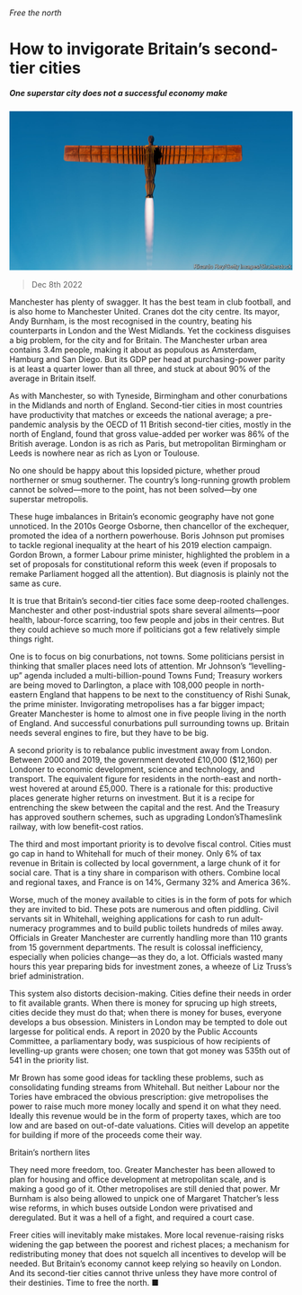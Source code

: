 ###### Free the north

# How to invigorate Britain’s second-tier cities 

##### One superstar city does not a successful economy make 

![image](images/20221210_LDD001.jpg) 

> Dec 8th 2022 

Manchester has plenty of swagger. It has the best team in club football, and is also home to Manchester United. Cranes dot the city centre. Its mayor, Andy Burnham, is the most recognised in the country, beating his counterparts in London and the West Midlands. Yet the cockiness disguises a big problem, for the city and for Britain. The Manchester urban area contains 3.4m people, making it about as populous as Amsterdam, Hamburg and San Diego. But its GDP per head at purchasing-power parity is at least a quarter lower than all three, and stuck at about 90% of the average in Britain itself. 

As with Manchester, so with Tyneside, Birmingham and other conurbations in the Midlands and north of England. Second-tier cities in most countries have productivity that matches or exceeds the national average; a pre-pandemic analysis by the OECD of 11 British second-tier cities, mostly in the north of England, found that gross value-added per worker was 86% of the British average. London is as rich as Paris, but metropolitan Birmingham or Leeds is nowhere near as rich as Lyon or Toulouse. 

No one should be happy about this lopsided picture, whether proud northerner or smug southerner. The country’s long-running growth problem cannot be solved—more to the point, has not been solved—by one superstar metropolis. 

These huge imbalances in Britain’s economic geography have not gone unnoticed. In the 2010s George Osborne, then chancellor of the exchequer, promoted the idea of a northern powerhouse. Boris Johnson put promises to tackle regional inequality at the heart of his 2019 election campaign. Gordon Brown, a former Labour prime minister, highlighted the problem in a set of proposals for constitutional reform this week (even if proposals to remake Parliament hogged all the attention). But diagnosis is plainly not the same as cure. 

It is true that Britain’s second-tier cities face some deep-rooted challenges. Manchester and other post-industrial spots share several ailments—poor health, labour-force scarring, too few people and jobs in their centres. But they could achieve so much more if politicians got a few relatively simple things right.

One is to focus on big conurbations, not towns. Some politicians persist in thinking that smaller places need lots of attention. Mr Johnson’s “levelling-up” agenda included a multi-billion-pound Towns Fund; Treasury workers are being moved to Darlington, a place with 108,000 people in north-eastern England that happens to be next to the constituency of Rishi Sunak, the prime minister. Invigorating metropolises has a far bigger impact; Greater Manchester is home to almost one in five people living in the north of England. And successful conurbations pull surrounding towns up. Britain needs several engines to fire, but they have to be big. 

A second priority is to rebalance public investment away from London. Between 2000 and 2019, the government devoted £10,000 ($12,160) per Londoner to economic development, science and technology, and transport. The equivalent figure for residents in the north-east and north-west hovered at around £5,000. There is a rationale for this: productive places generate higher returns on investment. But it is a recipe for entrenching the skew between the capital and the rest. And the Treasury has approved southern schemes, such as upgrading London’sThameslink railway, with low benefit-cost ratios. 

The third and most important priority is to devolve fiscal control. Cities must go cap in hand to Whitehall for much of their money. Only 6% of tax revenue in Britain is collected by local government, a large chunk of it for social care. That is a tiny share in comparison with others. Combine local and regional taxes, and France is on 14%, Germany 32% and America 36%. 

Worse, much of the money available to cities is in the form of pots for which they are invited to bid. These pots are numerous and often piddling. Civil servants sit in Whitehall, weighing applications for cash to run adult-numeracy programmes and to build public toilets hundreds of miles away. Officials in Greater Manchester are currently handling more than 110 grants from 15 government departments. The result is colossal inefficiency, especially when policies change—as they do, a lot. Officials wasted many hours this year preparing bids for investment zones, a wheeze of Liz Truss’s brief administration. 

This system also distorts decision-making. Cities define their needs in order to fit available grants. When there is money for sprucing up high streets, cities decide they must do that; when there is money for buses, everyone develops a bus obsession. Ministers in London may be tempted to dole out largesse for political ends. A report in 2020 by the Public Accounts Committee, a parliamentary body, was suspicious of how recipients of levelling-up grants were chosen; one town that got money was 535th out of 541 in the priority list. 

Mr Brown has some good ideas for tackling these problems, such as consolidating funding streams from Whitehall. But neither Labour nor the Tories have embraced the obvious prescription: give metropolises the power to raise much more money locally and spend it on what they need. Ideally this revenue would be in the form of property taxes, which are too low and are based on out-of-date valuations. Cities will develop an appetite for building if more of the proceeds come their way. 

Britain’s northern lites

They need more freedom, too. Greater Manchester has been allowed to plan for housing and office development at metropolitan scale, and is making a good go of it. Other metropolises are still denied that power. Mr Burnham is also being allowed to unpick one of Margaret Thatcher’s less wise reforms, in which buses outside London were privatised and deregulated. But it was a hell of a fight, and required a court case. 

Freer cities will inevitably make mistakes. More local revenue-raising risks widening the gap between the poorest and richest places; a mechanism for redistributing money that does not squelch all incentives to develop will be needed. But Britain’s economy cannot keep relying so heavily on London. And its second-tier cities cannot thrive unless they have more control of their destinies. Time to free the north. ■


